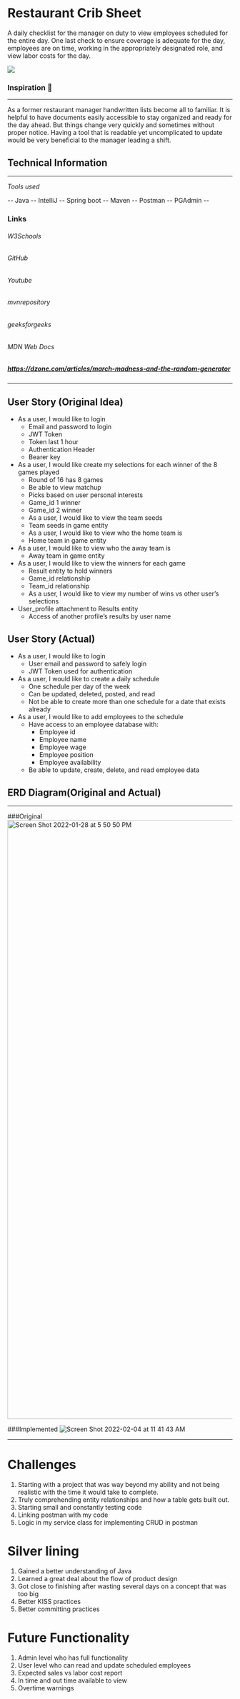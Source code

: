 # Restaurant Crib Sheet
A daily checklist for the manager on duty to view employees scheduled for the entire day.  One last check to ensure coverage is adequate for the day, employees are on time, working in the appropriately designated role, and view labor costs for the day.


![](../../../../Documents/Funny-Restaurant-memes-3.jpeg)


### Inspiration :exploding_head:
______
As a former restaurant manager handwritten lists become all to familiar.  It is helpful to have documents easily accessible to stay organized and ready for the day ahead.  But things change very quickly and sometimes without proper notice.  Having a tool that is readable yet uncomplicated to update would be very beneficial to the manager leading a shift.


## Technical Information 
______
*Tools used*

-- Java
-- IntelliJ
-- Spring boot
-- Maven
-- Postman
-- PGAdmin --

### Links
###### W3Schools
###### GitHub
###### Youtube
###### mvnrepository
###### geeksforgeeks
###### MDN Web Docs
##### https://dzone.com/articles/march-madness-and-the-random-generator


_______

## User Story (Original Idea)
- As a user, I would like to login
    - Email and password to login
    - JWT Token
    - Token last 1 hour  
    - Authentication Header
    - Bearer key
- As a user, I would like create my selections for each winner of the 8 games played
  - Round of 16 has 8 games
  - Be able to view matchup
  - Picks based on user personal interests
  - Game_id 1 winner
  - Game_id 2 winner
  - As a user, I would like to view the team seeds
  - Team seeds in game entity
  - As a user, I would like to view who the home team is
  - Home team in game entity
- As a user, I would like to view who the away team is
  - Away team in game entity
- As a user, I would like to view the winners for each game
  - Result entity to hold winners
  - Game_id relationship
  - Team_id relationship
  - As a user, I would like to view my number of wins vs other user’s selections
- User_profile attachment to Results entity
  - Access of another profile’s results by user name


## User Story (Actual)
- As a user, I would like to login
  - User email and password to safely login
  - JWT Token used for authentication
- As a user, I would like to create a daily schedule
  - One schedule per day of the week
  - Can be updated, deleted, posted, and read
  - Not be able to create more than one schedule for a date that exists already
- As a user, I would like to add employees to the schedule
  - Have access to an employee database with:
    - Employee id
    - Employee name
    - Employee wage
    - Employee position
    - Employee availability
  - Be able to update, create, delete, and read employee data


## ERD Diagram(Original and Actual)
______
###Original
<img width="1342" alt="Screen Shot 2022-01-28 at 5 50 50 PM" src="https://user-images.githubusercontent.com/94800802/152569632-f88c4340-3d48-4296-975b-7724cc797433.png">

###Implemented
![Screen Shot 2022-02-04 at 11 41 43 AM](https://user-images.githubusercontent.com/94800802/152569667-c8731798-3ad8-467e-be6f-64e5e6b2f4d1.png)

_____

# Challenges
1. Starting with a project that was way beyond my ability and not being realistic with the time it would take to complete.
2. Truly comprehending entity relationships and how a table gets built out.
3. Starting small and constantly testing code
4. Linking postman with my code
5. Logic in my service class for implementing CRUD in postman

# Silver lining
1. Gained a better understanding of Java
2. Learned a great deal about the flow of product design
3. Got close to finishing after wasting several days on a concept that was too big
4. Better KISS practices
5. Better committing practices

# Future Functionality
1. Admin level who has full functionality
2. User level who can read and update scheduled employees
3. Expected sales vs labor cost report
4. In time and out time available to view
5. Overtime warnings



